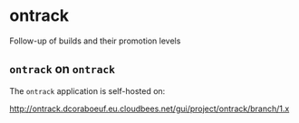 ontrack
=======

Follow-up of builds and their promotion levels

`ontrack` on `ontrack`
----------------------

The `ontrack` application is self-hosted on:

http://ontrack.dcoraboeuf.eu.cloudbees.net/gui/project/ontrack/branch/1.x
